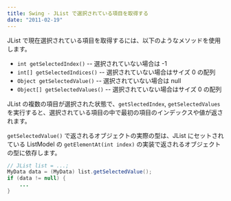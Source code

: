 ```yaml
---
title: Swing - JList で選択されている項目を取得する
date: "2011-02-19"
---
```


JList で現在選択されている項目を取得するには、以下のようなメソッドを使用します。

- `int getSelectedIndex()`       -- 選択されていない場合は -1
- `int[] getSelectedIndices()`   -- 選択されていない場合はサイズ 0 の配列
- `Object getSelectedValue()`   -- 選択されていない場合は null
- `Object[] getSelectedValues()` -- 選択されていない場合はサイズ 0 の配列

JList の複数の項目が選択された状態で、`getSlectedIndex`, `getSelectedValues` を実行すると、選択されている項目の中で最初の項目のインデックスや値が返されます。

`getSelectedValue()` で返されるオブジェクトの実際の型は、JList にセットされている ListModel の `getElementAt(int index)` の実装で返されるオブジェクトの型に依存します。

~~~ java
// JList list = ...;
MyData data = (MyData) list.getSelectedValue();
if (data != null) {
    ...
}
~~~

